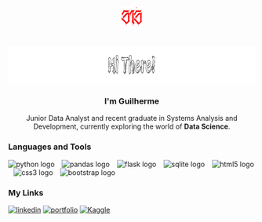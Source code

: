 <div align="center">
  <img height="40" src="https://github.com/Guilherme-PS/Guilherme-PS/blob/main/Images/313.png"/>

#

  <img height="75" src="https://github.com/Guilherme-PS/Guilherme-PS/blob/main/Images/Hi.png"/>

### I'm Guilherme
Junior Data Analyst and recent graduate in Systems Analysis and Development, currently exploring the world of <b>Data Science</b>.
</div>

### Languages and Tools

<div align="left">
  <img src="https://img.shields.io/badge/Python-3776AB?logo=python&logoColor=white&style=for-the-badge" height="30" alt="python logo"  />
  <img width="7" />
  <img src="https://img.shields.io/badge/pandas-150458?logo=pandas&logoColor=white&style=for-the-badge" height="30" alt="pandas logo"  />
  <img width="7" />
  <img src="https://img.shields.io/badge/Flask-000000?logo=flask&logoColor=white&style=for-the-badge" height="30" alt="flask logo"  />
  <img width="7" />
  <img src="https://img.shields.io/badge/SQLite-003B57?logo=sqlite&logoColor=white&style=for-the-badge" height="30" alt="sqlite logo"  />
  <img width="7" />
  <img src="https://img.shields.io/badge/HTML5-E34F26?logo=html5&logoColor=white&style=for-the-badge" height="30" alt="html5 logo"  />
  <img width="7" />
  <img src="https://img.shields.io/badge/CSS3-006bc0?logo=css3&logoColor=white&style=for-the-badge" height="30" alt="css3 logo"  />
  <img width="7" />
  <img src="https://img.shields.io/badge/Bootstrap-533a79?logo=bootstrap&logoColor=white&style=for-the-badge" height="30" alt="bootstrap logo"  />
</div>

###

### My Links

[![linkedin](https://img.shields.io/badge/linkedin-0b66c3?style=for-the-badge&logo=linkedin&logoColor=white)](https://www.linkedin.com/in/guilherme-de-paiva/)
[![portfolio](https://img.shields.io/badge/my_portfolio-700037?style=for-the-badge&logo=ko-fi&logoColor=white)](https://portfolio-guilherme-ps.vercel.app/)
[![Kaggle](https://img.shields.io/badge/Kaggle-3cbce8?style=for-the-badge&logo=kaggle&logoColor=white)](https://www.kaggle.com/guilhermedepaiva)

